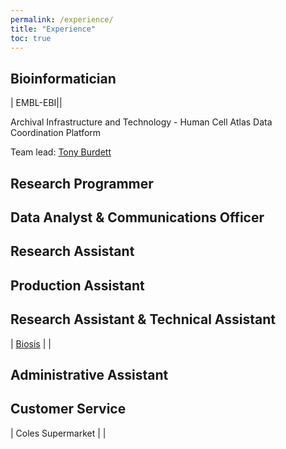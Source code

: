 ```yaml
---
permalink: /experience/
title: "Experience"
toc: true
---
```


## Bioinformatician

|<i class="fas fa-university"></i> EMBL-EBI|<i class="fas fa-calendar-alt"></i>|

<i class="fas fa-users"></i> Archival Infrastructure and Technology - Human Cell Atlas Data Coordination Platform

Team lead: [Tony Burdett](https://www.ebi.ac.uk/about/people/tony-burdett)

## Research Programmer

## Data Analyst & Communications Officer

## Research Assistant

## Production Assistant

## Research Assistant & Technical Assistant

|<i class="fas fa-building"></i> [Biosis](https://www.biosis.com.au/) | <i class="fas fa-calendar-alt"></i>|

## Administrative Assistant

## Customer Service

|<i class="fas fa-shopping-cart"></i> Coles Supermarket | <i class="fas fa-calendar-alt"></i> |
